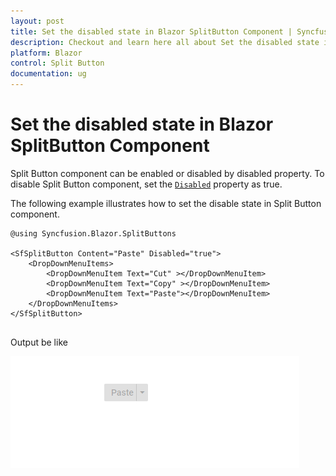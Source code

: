 ```yaml
---
layout: post
title: Set the disabled state in Blazor SplitButton Component | Syncfusion
description: Checkout and learn here all about Set the disabled state in Syncfusion Blazor SplitButton component and more.
platform: Blazor
control: Split Button
documentation: ug
---
```


# Set the disabled state in Blazor SplitButton Component

Split Button component can be enabled or disabled by disabled property. To disable Split Button component, set the [`Disabled`](https://help.syncfusion.com/cr/blazor/Syncfusion.Blazor.SplitButtons.SfSplitButton.html#Syncfusion_Blazor_SplitButtons_SfSplitButton_Disabled) property as true.

The following example illustrates how to set the disable state in Split Button component.

```cshtml
@using Syncfusion.Blazor.SplitButtons

<SfSplitButton Content="Paste" Disabled="true">
    <DropDownMenuItems>
        <DropDownMenuItem Text="Cut" ></DropDownMenuItem>
        <DropDownMenuItem Text="Copy" ></DropDownMenuItem>
        <DropDownMenuItem Text="Paste"></DropDownMenuItem>
    </DropDownMenuItems>
</SfSplitButton>
  
```

Output be like

![Split Button Sample](./../images/sb-disabled.png)